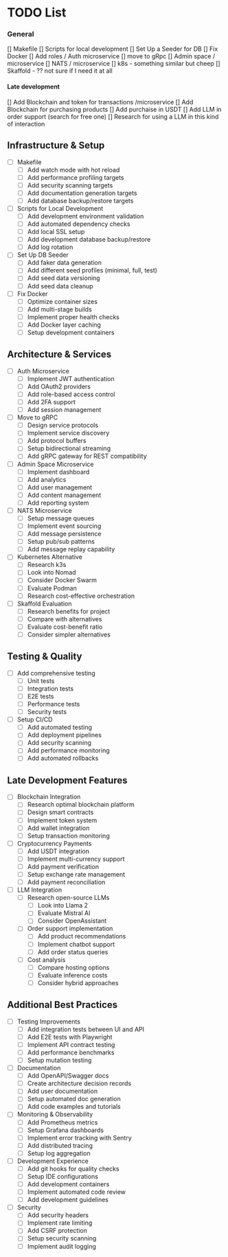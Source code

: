  # TODO List

### General

 [] Makefile
 [] Scripts for local development
 [] Set Up a Seeder for DB
 [] Fix Docker
 [] Add roles / Auth microservice
 [] move to gRpc
 [] Admin space / microservice
 [] NATS / microservice
 [] k8s - something similar but cheep
 [] Skaffold - ?? not sure if I need it at all

#### Late development
 
 [] Add Blockchain and token for transactions /microservice
 [] Add Blockchain for purchasing products
 [] Add purchaise in USDT
 [] Add LLM in order support (search for free one)
 [] Research for using a LLM in this kind of interaction 

## Infrastructure & Setup
- [ ] Makefile
  - [ ] Add watch mode with hot reload
  - [ ] Add performance profiling targets
  - [ ] Add security scanning targets
  - [ ] Add documentation generation targets
  - [ ] Add database backup/restore targets

- [ ] Scripts for Local Development
  - [ ] Add development environment validation
  - [ ] Add automated dependency checks
  - [ ] Add local SSL setup
  - [ ] Add development database backup/restore
  - [ ] Add log rotation

- [ ] Set Up DB Seeder
  - [ ] Add faker data generation
  - [ ] Add different seed profiles (minimal, full, test)
  - [ ] Add seed data versioning
  - [ ] Add seed data cleanup

- [ ] Fix Docker
  - [ ] Optimize container sizes
  - [ ] Add multi-stage builds
  - [ ] Implement proper health checks
  - [ ] Add Docker layer caching
  - [ ] Setup development containers

## Architecture & Services

- [ ] Auth Microservice
  - [ ] Implement JWT authentication
  - [ ] Add OAuth2 providers
  - [ ] Add role-based access control
  - [ ] Add 2FA support
  - [ ] Add session management

- [ ] Move to gRPC
  - [ ] Design service protocols
  - [ ] Implement service discovery
  - [ ] Add protocol buffers
  - [ ] Setup bidirectional streaming
  - [ ] Add gRPC gateway for REST compatibility

- [ ] Admin Space Microservice
  - [ ] Implement dashboard
  - [ ] Add analytics
  - [ ] Add user management
  - [ ] Add content management
  - [ ] Add reporting system

- [ ] NATS Microservice
  - [ ] Setup message queues
  - [ ] Implement event sourcing
  - [ ] Add message persistence
  - [ ] Setup pub/sub patterns
  - [ ] Add message replay capability

- [ ] Kubernetes Alternative
  - [ ] Research k3s
  - [ ] Look into Nomad
  - [ ] Consider Docker Swarm
  - [ ] Evaluate Podman
  - [ ] Research cost-effective orchestration

- [ ] Skaffold Evaluation
  - [ ] Research benefits for project
  - [ ] Compare with alternatives
  - [ ] Evaluate cost-benefit ratio
  - [ ] Consider simpler alternatives

## Testing & Quality
- [ ] Add comprehensive testing
  - [ ] Unit tests
  - [ ] Integration tests
  - [ ] E2E tests
  - [ ] Performance tests
  - [ ] Security tests

- [ ] Setup CI/CD
  - [ ] Add automated testing
  - [ ] Add deployment pipelines
  - [ ] Add security scanning
  - [ ] Add performance monitoring
  - [ ] Add automated rollbacks

## Late Development Features

- [ ] Blockchain Integration
  - [ ] Research optimal blockchain platform
  - [ ] Design smart contracts
  - [ ] Implement token system
  - [ ] Add wallet integration
  - [ ] Setup transaction monitoring

- [ ] Cryptocurrency Payments
  - [ ] Add USDT integration
  - [ ] Implement multi-currency support
  - [ ] Add payment verification
  - [ ] Setup exchange rate management
  - [ ] Add payment reconciliation

- [ ] LLM Integration
  - [ ] Research open-source LLMs
    - [ ] Look into Llama 2
    - [ ] Evaluate Mistral AI
    - [ ] Consider OpenAssistant
  - [ ] Order support implementation
    - [ ] Add product recommendations
    - [ ] Implement chatbot support
    - [ ] Add order status queries
  - [ ] Cost analysis
    - [ ] Compare hosting options
    - [ ] Evaluate inference costs
    - [ ] Consider hybrid approaches

## Additional Best Practices

- [ ] Testing Improvements
  - [ ] Add integration tests between UI and API
  - [ ] Add E2E tests with Playwright
  - [ ] Implement API contract testing
  - [ ] Add performance benchmarks
  - [ ] Setup mutation testing

- [ ] Documentation
  - [ ] Add OpenAPI/Swagger docs
  - [ ] Create architecture decision records
  - [ ] Add user documentation
  - [ ] Setup automated doc generation
  - [ ] Add code examples and tutorials

- [ ] Monitoring & Observability
  - [ ] Add Prometheus metrics
  - [ ] Setup Grafana dashboards
  - [ ] Implement error tracking with Sentry
  - [ ] Add distributed tracing
  - [ ] Setup log aggregation

- [ ] Development Experience
  - [ ] Add git hooks for quality checks
  - [ ] Setup IDE configurations
  - [ ] Add development containers
  - [ ] Implement automated code review
  - [ ] Add development guidelines

- [ ] Security
  - [ ] Add security headers
  - [ ] Implement rate limiting
  - [ ] Add CSRF protection
  - [ ] Setup security scanning
  - [ ] Implement audit logging